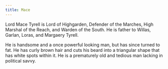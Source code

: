 ```yaml
---
title: Mace
---
```


Lord Mace Tyrell is Lord of Highgarden, Defender of the Marches, High Marshal of the Reach, and Warden of the South. He is father to Willas, Garlan, Loras, and Margaery Tyrell.

He is handsome and a once powerful looking man, but has since turned to fat. He has curly brown hair and cuts his beard into a triangular shape that has white spots within it. He is a prematurely old and tedious man lacking in political savvy. 


